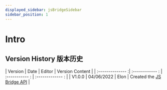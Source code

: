 ```yaml
---
displayed_sidebar: jsBridgeSidebar
sidebar_position: 1
---
```


# Intro

## Version History 版本历史

| Version     | Date                  | Editor        | Version Content     |
| :-------------- :| :------------ : | :----------- : | :------------- : |
|  V1.0.0  |  04/06/2022   |  Elon  | Created the [JS Bridge API](/docs/category/e-pon-wallet-api)  |
